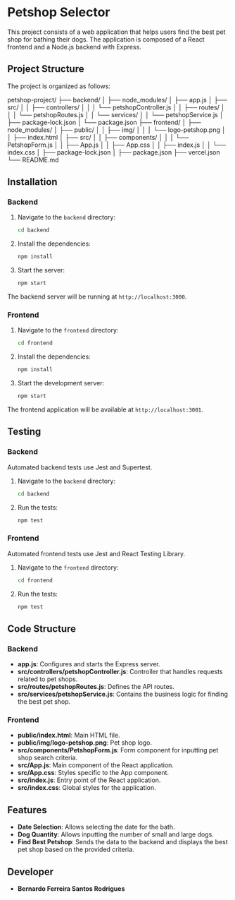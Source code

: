 # Petshop Selector

This project consists of a web application that helps users find the best pet shop for bathing their dogs. The application is composed of a React frontend and a Node.js backend with Express.

## Project Structure

The project is organized as follows:

petshop-project/
├── backend/
│ ├── node_modules/
│ ├── app.js
│ ├── src/
│ │ ├── controllers/
│ │ │ └── petshopController.js
│ │ ├── routes/
│ │ │ └── petshopRoutes.js
│ │ └── services/
│ │ └── petshopService.js
│ ├── package-lock.json
│ └── package.json
├── frontend/
│ ├── node_modules/
│ ├── public/
│ │ ├── img/
│ │ │ └──  logo-petshop.png
│ │ ├── index.html
│ ├── src/
│ │ ├── components/
│ │ │ └── PetshopForm.js
│ │ ├── App.js
│ │ ├── App.css
│ │ ├── index.js
│ │ └── index.css
│ ├── package-lock.json
│ ├── package.json
├── vercel.json
└── README.md



## Installation

### Backend

1. Navigate to the `backend` directory:
    ```sh
    cd backend
    ```

2. Install the dependencies:
    ```sh
    npm install
    ```

3. Start the server:
    ```sh
    npm start
    ```

The backend server will be running at `http://localhost:3000`.

### Frontend

1. Navigate to the `frontend` directory:
    ```sh
    cd frontend
    ```

2. Install the dependencies:
    ```sh
    npm install
    ```

3. Start the development server:
    ```sh
    npm start
    ```

The frontend application will be available at `http://localhost:3001`.

## Testing

### Backend

Automated backend tests use Jest and Supertest.

1. Navigate to the `backend` directory:
    ```sh
    cd backend
    ```

2. Run the tests:
    ```sh
    npm test
    ```

### Frontend

Automated frontend tests use Jest and React Testing Library.

1. Navigate to the `frontend` directory:
    ```sh
    cd frontend
    ```

2. Run the tests:
    ```sh
    npm test
    ```

## Code Structure

### Backend

- **app.js**: Configures and starts the Express server.
- **src/controllers/petshopController.js**: Controller that handles requests related to pet shops.
- **src/routes/petshopRoutes.js**: Defines the API routes.
- **src/services/petshopService.js**: Contains the business logic for finding the best pet shop.

### Frontend

- **public/index.html**: Main HTML file.
- **public/img/logo-petshop.png**: Pet shop logo.
- **src/components/PetshopForm.js**: Form component for inputting pet shop search criteria.
- **src/App.js**: Main component of the React application.
- **src/App.css**: Styles specific to the App component.
- **src/index.js**: Entry point of the React application.
- **src/index.css**: Global styles for the application.

## Features

- **Date Selection**: Allows selecting the date for the bath.
- **Dog Quantity**: Allows inputting the number of small and large dogs.
- **Find Best Petshop**: Sends the data to the backend and displays the best pet shop based on the provided criteria.

## Developer

- **Bernardo Ferreira Santos Rodrigues**
